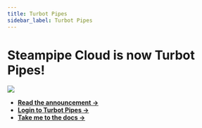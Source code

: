 ```yaml
---
title: Turbot Pipes
sidebar_label: Turbot Pipes
---
```


# Steampipe Cloud is now Turbot Pipes!

![](https://turbot.com/images/blog/2023-07-introducing-turbot-guardrails-and-pipes/pipes_wordmarks.svg)



- **[Read the announcement →](https://turbot.com/blog/2023/07/introducing-turbot-guardrails-and-pipes)**
- **[Login to Turbot Pipes →](https://pipes.turbot.com)**
- **[Take me to the docs →](https://turbot.com/pipes/docs)**


